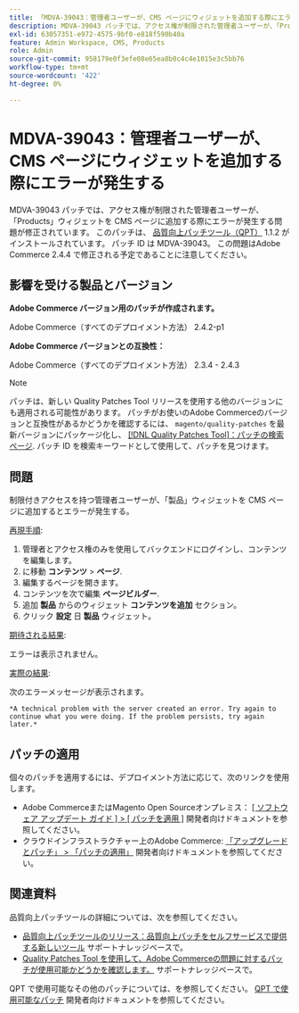 ```yaml
---
title: 「MDVA-39043：管理者ユーザーが、CMS ページにウィジェットを追加する際にエラーが発生する」
description: MDVA-39043 パッチでは、アクセス権が制限された管理者ユーザーが、「Products」ウィジェットを CMS ページに追加する際にエラーが発生する問題が修正されています。 このパッチは、[Quality Patches Tool （QPT） ] （https://devdocs.magento.com/guides/v2.4/comp-mgr/patching.html#mqp） 1.1.2 がインストールされている場合に利用できます。 パッチ ID は MDVA-39043。 この問題はAdobe Commerce 2.4.4 で修正される予定であることに注意してください。
exl-id: 63057351-e972-4575-9bf0-e818f590b40a
feature: Admin Workspace, CMS, Products
role: Admin
source-git-commit: 958179e0f3efe08e65ea8b0c4c4e1015e3c5bb76
workflow-type: tm+mt
source-wordcount: '422'
ht-degree: 0%

---
```


# MDVA-39043：管理者ユーザーが、CMS ページにウィジェットを追加する際にエラーが発生する

MDVA-39043 パッチでは、アクセス権が制限された管理者ユーザーが、「Products」ウィジェットを CMS ページに追加する際にエラーが発生する問題が修正されています。 このパッチは、 [品質向上パッチツール（QPT）](https://devdocs.magento.com/guides/v2.4/comp-mgr/patching.html#mqp) 1.1.2 がインストールされています。 パッチ ID は MDVA-39043。 この問題はAdobe Commerce 2.4.4 で修正される予定であることに注意してください。

## 影響を受ける製品とバージョン

**Adobe Commerce バージョン用のパッチが作成されます。**

Adobe Commerce（すべてのデプロイメント方法） 2.4.2-p1

**Adobe Commerce バージョンとの互換性：**

Adobe Commerce（すべてのデプロイメント方法） 2.3.4 - 2.4.3

>[!NOTE]
>
>パッチは、新しい Quality Patches Tool リリースを使用する他のバージョンにも適用される可能性があります。 パッチがお使いのAdobe Commerceのバージョンと互換性があるかどうかを確認するには、 `magento/quality-patches` を最新バージョンにパッケージ化し、 [[!DNL Quality Patches Tool]：パッチの検索ページ](https://devdocs.magento.com/quality-patches/tool.html#patch-grid). パッチ ID を検索キーワードとして使用して、パッチを見つけます。

## 問題

制限付きアクセスを持つ管理者ユーザーが、「製品」ウィジェットを CMS ページに追加するとエラーが発生する。

<u>再現手順</u>:

1. 管理者とアクセス権のみを使用してバックエンドにログインし、コンテンツを編集します。
1. に移動 **コンテンツ** > **ページ**.
1. 編集するページを開きます。
1. コンテンツを次で編集 **ページビルダー**.
1. 追加 **製品** からのウィジェット **コンテンツを追加** セクション。
1. クリック **設定** 日 **製品** ウィジェット。

<u>期待される結果</u>:

エラーは表示されません。

<u>実際の結果</u>:

次のエラーメッセージが表示されます。

`*A technical problem with the server created an error. Try again to continue what you were doing. If the problem persists, try again later.*`

## パッチの適用

個々のパッチを適用するには、デプロイメント方法に応じて、次のリンクを使用します。

* Adobe CommerceまたはMagento Open Sourceオンプレミス： [[ ソフトウェア アップデート ガイド ] > [ パッチを適用 ]](https://devdocs.magento.com/guides/v2.4/comp-mgr/patching/mqp.html) 開発者向けドキュメントを参照してください。
* クラウドインフラストラクチャー上のAdobe Commerce: [「アップグレードとパッチ」 > 「パッチの適用」](https://devdocs.magento.com/cloud/project/project-patch.html) 開発者向けドキュメントを参照してください。

## 関連資料

品質向上パッチツールの詳細については、次を参照してください。

* [品質向上パッチツールのリリース：品質向上パッチをセルフサービスで提供する新しいツール](/help/announcements/adobe-commerce-announcements/magento-quality-patches-released-new-tool-to-self-serve-quality-patches.md) サポートナレッジベースで。
* [Quality Patches Tool を使用して、Adobe Commerceの問題に対するパッチが使用可能かどうかを確認します。](/help/support-tools/patches-available-in-qpt-tool/check-patch-for-magento-issue-with-magento-quality-patches.md) サポートナレッジベースで。

QPT で使用可能なその他のパッチについては、を参照してください。 [QPT で使用可能なパッチ](https://devdocs.magento.com/quality-patches/tool.html#patch-grid) 開発者向けドキュメントを参照してください。
